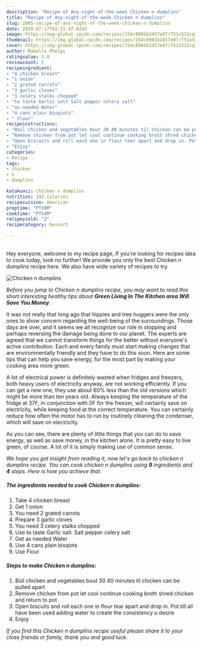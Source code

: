 ```yaml
---
description: "Recipe of Any-night-of-the-week Chicken n dumplins"
title: "Recipe of Any-night-of-the-week Chicken n dumplins"
slug: 2005-recipe-of-any-night-of-the-week-chicken-n-dumplins
date: 2020-07-17T02:31:47.820Z
image: https://img-global.cpcdn.com/recipes/154c0981b2457e07/751x532cq70/chicken-n-dumplins-recipe-main-photo.jpg
thumbnail: https://img-global.cpcdn.com/recipes/154c0981b2457e07/751x532cq70/chicken-n-dumplins-recipe-main-photo.jpg
cover: https://img-global.cpcdn.com/recipes/154c0981b2457e07/751x532cq70/chicken-n-dumplins-recipe-main-photo.jpg
author: Mabelle Phelps
ratingvalue: 3.8
reviewcount: 5
recipeingredient:
- "4 chicken breast"
- "1 onion"
- "2 grated carrots"
- "3 garlic cloves"
- "3 celery stalks chopped"
- "to taste Garlic salt Salt pepper celery salt"
- "as needed Water"
- "4 cans plain bisqiots"
- " Flour"
recipeinstructions:
- "Boil chicken and vegetables bout 30 40 minutes til chicken can be pulled apart"
- "Remove chicken from pot let cool continue cooking broth shred chicken and return to pot"
- "Open biscuits and roll each one in flour tear apart and drop in. Pot till all have been used adding water to create the consistency u desire"
- "Enjoy"
categories:
- Recipe
tags:
- chicken
- n
- dumplins

katakunci: chicken n dumplins 
nutrition: 193 calories
recipecuisine: American
preptime: "PT39M"
cooktime: "PT54M"
recipeyield: "2"
recipecategory: Dessert

---
```

<br>
Hey everyone, welcome to my recipe page, If you're looking for recipes idea to cook today, look no further! We provide you only the best Chicken n dumplins recipe here. We also have wide variety of recipes to try.
<br>


![Chicken n dumplins](https://img-global.cpcdn.com/recipes/154c0981b2457e07/751x532cq70/chicken-n-dumplins-recipe-main-photo.jpg)

<i>Before you jump to Chicken n dumplins recipe, you may want to read this short interesting healthy tips about 
<strong>Green Living In The Kitchen area Will Save You Money</strong>.</i>
</br>

It was not really that long ago that hippies and tree huggers were the only ones to show concern regarding the well-being of the surroundings. Those days are over, and it seems we all recognize our role in stopping and perhaps reversing the damage being done to our planet. The experts are agreed that we cannot transform things for the better without everyone's active contribution. Each and every family must start making changes that are environmentally friendly and they have to do this soon. Here are some tips that can help you save energy, for the most part by making your cooking area more green.

A lot of electrical power is definitely wasted when fridges and freezers, both heavy users of electricity anyway, are not working efficiently. If you can get a new one, they use about 60% less than the old versions which might be more than ten years old. Always keeping the temperature of the fridge at 37F, in conjunction with 0F for the freezer, will certainly save on electricity, while keeping food at the correct temperature. You can certainly reduce how often the motor has to run by routinely cleaning the condenser, which will save on electricity.

As you can see, there are plenty of little things that you can do to save energy, as well as save money, in the kitchen alone. It is pretty easy to live green, of course. A lot of it is simply making use of common sense.


<i>We hope you got insight from reading it, now let's go back to chicken n dumplins recipe. You can cook chicken n dumplins using <strong>9</strong> ingredients and <strong>4</strong> steps. Here is how you achieve that.
</i>

##### The ingredients needed to cook Chicken n dumplins:

1. Take 4 chicken breast
1. Get 1 onion
1. You need 2 grated carrots
1. Prepare 3 garlic cloves
1. You need 3 celery stalks chopped
1. Use to taste Garlic salt. Salt pepper celery salt
1. Get as needed Water
1. Use 4 cans plain bisqiots
1. Use  Flour


##### Steps to make Chicken n dumplins:

1. Boil chicken and vegetables bout 30 40 minutes til chicken can be pulled apart
1. Remove chicken from pot let cool continue cooking broth shred chicken and return to pot
1. Open biscuits and roll each one in flour tear apart and drop in. Pot till all have been used adding water to create the consistency u desire
1. Enjoy


<i>If you find this Chicken n dumplins recipe useful please share it to your close friends or family, thank you and good luck.</i>
